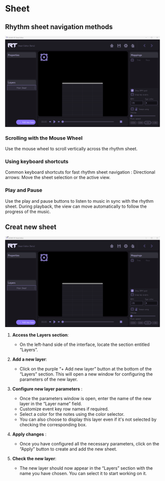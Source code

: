 # Sheet

## Rhythm sheet navigation methods

![An image](video\move_sheet.gif)

### Scrolling with the Mouse Wheel

Use the mouse wheel to scroll vertically across the rhythm sheet. 


### Using keyboard shortcuts

Common keyboard shortcuts for fast rhythm sheet navigation :
Directional arrows: Move the sheet selection or the active view.

### Play and Pause

Use the play and pause buttons to listen to music in sync with the rhythm sheet. During playback, the view can move automatically to follow the progress of the music.

## Creat new sheet

![An image](video\Creat_Sheet.gif)

1. **Access the Layers section**:

    - On the left-hand side of the interface, locate the section entitled “Layers”.

2. **Add a new layer**:

    - Click on the purple “+ Add new layer” button at the bottom of the “Layers” section. This will open a new window for configuring the parameters of the new layer.

3. **Configure new layer parameters** :

    - Once the parameters window is open, enter the name of the new layer in the “Layer name” field.
    - Customize event key row names if required.
    - Select a color for the notes using the color selector.
    - You can also choose to display this layer even if it's not selected by checking the corresponding box.

4. **Apply changes** :

    - Once you have configured all the necessary parameters, click on the “Apply” button to create and add the new sheet.

5. **Check the new layer**:

    - The new layer should now appear in the “Layers” section with the name you have chosen. You can select it to start working on it.
